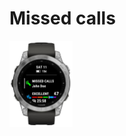 # Missed calls

<img src="../WatchApp/extras/Connect-IQ-Store/Screenshots/Cropped/fenix7-Glance-Missed-Call.jpg" alt="fenix7-Glance-Missed-Call" width="20%" /> 
